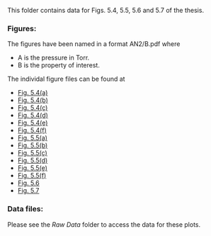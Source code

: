 This folder contains data for Figs. 5.4, 5.5, 5.6 and 5.7 of the thesis.

### Figures:  

The figures have been named in a format AN2/B.pdf where 
- A is the pressure in Torr.
- B is the property of interest.

The individal figure files can be found at  
- [Fig. 5.4(a)](966N2/nden.pdf)
- [Fig. 5.4(b)](155N2/nden.pdf)
- [Fig. 5.4(c)](966N2/T.pdf)
- [Fig. 5.4(d)](155N2/T.pdf)
- [Fig. 5.4(e)](966N2/Pxy.pdf)
- [Fig. 5.4(f)](155N2/Pxy.pdf)
- [Fig. 5.5(a)](966N2/Qx.pdf)
- [Fig. 5.5(b)](155N2/Qx.pdf)
- [Fig. 5.5(c)](966N2/Qy.pdf)
- [Fig. 5.5(d)](155N2/Qy.pdf)
- [Fig. 5.5(e)](966N2/Spped.pdf)
- [Fig. 5.5(f)](155N2/Speed.pdf)
- [Fig. 5.6](966N2/T_zoomed.pdf)
- [Fig. 5.7](966N2/Pxy_zoomed.pdf)

### Data files:  

Please see the *Raw Data* folder to access the data for these plots.
